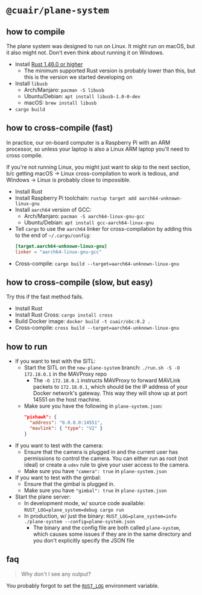 # `@cuair/plane-system`

## how to compile

The plane system was designed to run on Linux. It might run on macOS, but it
also might not. Don't even think about running it on Windows.

- Install [Rust 1.46.0 or higher](https://rustup.rs/)
  - The minimum supported Rust version is probably lower than this, but this is
    the version we started developing on
- Install `libusb`
  - Arch/Manjaro: `pacman -S libusb`
  - Ubuntu/Debian: `apt install libusb-1.0-0-dev`
  - macOS: `brew install libusb`
- `cargo build`

## how to cross-compile (fast)

In practice, our on-board computer is a Raspberry Pi with an ARM processor, so
unless your laptop is also a Linux ARM laptop you'll need to cross compile. 

If you're not running Linux, you might just want to skip to the next section,
b/c getting macOS -> Linux cross-compilation to work is tedious, and Windows ->
Linux is probably close to impossible.

- Install Rust
- Install Raspberry Pi toolchain: `rustup target add aarch64-unknown-linux-gnu`
- Install `aarch64` version of GCC:
  - Arch/Manjaro: `pacman -S aarch64-linux-gnu-gcc`
  - Ubuntu/Debian: `apt install gcc-aarch64-linux-gnu`
- Tell `cargo` to use the `aarch64` linker for cross-compilation by adding this
  to the end of `~/.cargo/config`:
  ```toml
  [target.aarch64-unknown-linux-gnu]
  linker = "aarch64-linux-gnu-gcc"
  ```
- Cross-compile: `cargo build --target=aarch64-unknown-linux-gnu`

## how to cross-compile (slow, but easy)

Try this if the fast method fails.

- Install Rust
- Install Rust Cross: `cargo install cross`
- Build Docker image: `docker build -t cuair/obc:0.2 .`
- Cross-compile: `cross build --target=aarch64-unknown-linux-gnu`

## how to run

- If you want to test with the SITL:
  - Start the SITL on the `new-plane-system` branch: `./run.sh -S -O 172.18.0.1` in the MAVProxy repo
    - The `-O 172.18.0.1` instructs MAVProxy to forward MAVLink packets to
      `172.18.0.1`, which should be the IP address of your Docker network's
      gateway. This way they will show up at port 14551 on the host machine.
  - Make sure you have the following in `plane-system.json`:
    ```json
    "pixhawk": {
      "address": "0.0.0.0:14551",
      "mavlink": { "type": "V2" }
    }
    ```
- If you want to test with the camera:
  - Ensure that the camera is plugged in and the current user has permissions to
    control the camera. You can either run as root (not ideal) or create a
    `udev` rule to give your user access to the camera.
  - Make sure you have `"camera": true` in `plane-system.json`
- If you want to test with the gimbal:
  - Ensure that the gimbal is plugged in.
  - Make sure you have `"gimbal": true` in `plane-system.json`
- Start the plane server:
  - In development mode, w/ source code available: `RUST_LOG=plane_system=debug cargo run`
  - In production, w/ just the binary: `RUST_LOG=plane_system=info ./plane-system --config=plane-system.json`
    - The binary and the config file are both called `plane-system`, which
      causes some issues if they are in the same directory and you don't
      explicitly specify the JSON file

## faq

>  Why don't I see any output?

You probably forgot to set the [`RUST_LOG`](https://docs.rs/env_logger/latest/env_logger/) environment variable.
